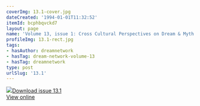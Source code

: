 ```yaml
---
coverImg: 13.1-cover.jpg
dateCreated: '1994-01-01T11:32:52'
itemId: bcphbqvckd7
layout: page
name: 'Volume 13, issue 1: Cross Cultural Perspectives on Dream & Myth'
profileImg: 13.1-rect.jpg
tags:
- hasAuthor: dreamnetwork
- hasTag: dream-network-volume-13
- hasTag: dreamnetwork
type: post
urlSlug: '13.1'
---
```

<img class="card-journal-img" src="../images/13.1-rect.jpg"/><a href="../files/pdfs/Volume_13/13.1-Dream-Network_Volume-13_No-1.pdf" download="">Download issue 13.1</a><br><a href="../files/pdfs/Volume_13/13.1-Dream-Network_Volume-13_No-1.pdf">View online</a>